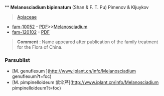 ** **Melanosciadium bipinnatum** (Shan & F. T. Pu) Pimenov & Kljuykov

> [Apiaceae](http://www.iplant.cn/info/Apiaceae?t=foc)
* [fam-10052](http://www.iplant.cn/foc/fam/10052) - [PDF](http://www.iplant.cn/foc/pdf/Apiaceae.pdf)>>[Melanosciadium](http://www.iplant.cn/info/Melanosciadium?t=foc)
* [fam-120102](http://www.iplant.cn/foc/fam/120102) - [PDF](http://www.iplant.cn/foc/pdf/Melanosciadium.pdf)


> **Comment** : 
> Name appeared after publication of the family treatment for the Flora of China.



### Parsublist

* [M.  genuflexum  ](http://www.iplant.cn/info/Melanosciadium genuflexum?t=foc)
* [M.  pimpinelloideum  紫伞芹](http://www.iplant.cn/info/Melanosciadium pimpinelloideum?t=foc)
